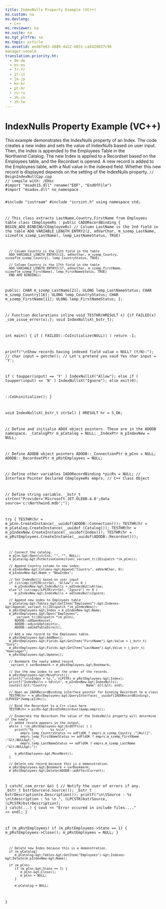 ```yaml
---
title: IndexNulls Property Example (VC++)
ms.custom: na
ms.devlang: 
  - C++
ms.reviewer: na
ms.suite: na
ms.tgt_pltfrm: na
ms.topic: article
ms.assetid: ee407e03-4889-4a22-b031-ca542d637c96
manager:sonalm
translation.priority.ht: 
  - de-de
  - es-es
  - fr-fr
  - it-it
  - ja-jp
  - ko-kr
  - pt-br
  - ru-ru
  - zh-cn
  - zh-tw
---
```

# IndexNulls Property Example (VC++)
<?xml version="1.0" encoding="utf-8"?>
<developerReferenceWithoutSyntaxDocument xmlns="http://ddue.schemas.microsoft.com/authoring/2003/5" xmlns:xlink="http://www.w3.org/1999/xlink" xmlns:xsi="http://www.w3.org/2001/XMLSchema-instance" xsi:schemaLocation="http://ddue.schemas.microsoft.com/authoring/2003/5 http://dduestorage.blob.core.windows.net/ddueschema/developer.xsd">
  <introduction>
    <para>This example demonstrates the <legacyLink xlink:href="313b0bf7-3f37-4823-8fca-bd9c80e078a7">IndexNulls</legacyLink> property of an <legacyLink xlink:href="6b9578c0-bc94-46b9-b801-c18e14b04b31">Index</legacyLink>. The code creates a new index and sets the value of <legacyBold>IndexNulls</legacyBold> based on user input. Then, the <legacyBold>Index</legacyBold> is appended to the <legacyBold>Employees</legacyBold> <legacyLink xlink:href="a6d74000-0828-49ba-850a-63da865f8802">Table</legacyLink> in the <legacyItalic>Northwind</legacyItalic> <legacyLink xlink:href="bb651639-a488-4e38-b6de-0ed99fa4dd92">Catalog</legacyLink>. The new <legacyBold>Index</legacyBold> is applied to a <legacyLink xlink:href="ede1415f-c3df-4cc5-a05b-2576b2b84b60">Recordset</legacyLink> based on the <legacyBold>Employees</legacyBold> table, and the <legacyBold>Recordset</legacyBold> is opened. A new record is added to the <legacyBold>Employees</legacyBold> table, with a <legacyBold>Null</legacyBold> value in the indexed field. Whether this new record is displayed depends on the setting of the <legacyBold>IndexNulls</legacyBold> property.</para>
    <code>// BeignIndexNullCpp.cpp
// compile with: /EHsc
#import "msado15.dll" rename("EOF", "EndOfFile")
#import "msadox.dll" no_namespace

#include "iostream"
#include "icrsint.h"
using namespace std;

// This class extracts LastName,Country,FirstName from Employees table
class CEmployeeRs : public CADORecordBinding {
   BEGIN_ADO_BINDING(CEmployeeRs)
      // Column LastName is the 2nd field in the table
      ADO_VARIABLE_LENGTH_ENTRY2(2, adVarChar, m_szemp_LastName, sizeof(m_szemp_LastName), lemp_LastNameStatus, TRUE)

      // Column Country is the 11th field in the table
      ADO_VARIABLE_LENGTH_ENTRY2(11, adVarChar, m_szemp_Country, sizeof(m_szemp_Country), lemp_CountryStatus, TRUE)

      // Column Country is the 17th field in the table
      ADO_VARIABLE_LENGTH_ENTRY2(17, adVarChar, m_szemp_FirstName, sizeof(m_szemp_FirstName), lemp_FirstNameStatus, TRUE)
      END_ADO_BINDING()

public:
   CHAR m_szemp_LastName[21];
   ULONG lemp_LastNameStatus;
   CHAR m_szemp_Country[16];
   ULONG lemp_CountryStatus;
   CHAR m_szemp_FirstName[11];
   ULONG lemp_FirstNameStatus;
};

// Function declarations
inline void TESTHR(HRESULT x) {if FAILED(x) _com_issue_error(x);};
void IndexNullsX(_bstr_t);

int main() {
   if ( FAILED(::CoInitialize(NULL)) )
      return -1; 

   printf("\nShow records having indexed field value = NULL? (Y/N):");
   // char input = getche();
   // Let's pretend you said Yes
   char input = 'Y';

   if ( toupper(input) == 'Y' )
      IndexNullsX("Allow");
   else if ( toupper(input) == 'N' )
      IndexNullsX("Ignore");
   else
      exit(0);

   ::CoUninitialize();
}

void IndexNullsX(_bstr_t strSel) {
   HRESULT hr = S_OK;

   // Define and initialie ADOX object pointers. These are in the ADODB namespace.
   _CatalogPtr m_pCatalog = NULL;
   _IndexPtr m_pIndexNew = NULL;

   // Define ADODB object pointers
   ADODB::_ConnectionPtr m_pCnn = NULL;
   ADODB::_RecordsetPtr m_pRstEmployees = NULL;

   // Define other variables
   IADORecordBinding *picRs = NULL;   // Interface Pointer Declared
   CEmployeeRs emprs;   // C++ Class Object

   // Define string variable.
   _bstr_t strCnn("Provider='Microsoft.JET.OLEDB.4.0';data source='c:\\Northwind.mdb';");

   try {
      TESTHR(hr = m_pCnn.CreateInstance(__uuidof(ADODB::Connection)));
      TESTHR(hr = m_pCatalog.CreateInstance(__uuidof (Catalog)));
      TESTHR(hr = m_pIndexNew.CreateInstance(__uuidof(Index)));
      TESTHR(hr = m_pRstEmployees.CreateInstance(__uuidof(ADODB::Recordset)));

      // Connect the catalog.
      m_pCnn-&gt;Open(strCnn, "", "", NULL);
      m_pCatalog-&gt;PutActiveConnection(_variant_t((IDispatch *)m_pCnn));

      // Append Country column to new index.
      m_pIndexNew-&gt;Columns-&gt;Append("Country", adVarWChar, 0);
      m_pIndexNew-&gt;Name = "NewIndex";

      // Set IndexNulls based on user input
      if (strcmp((LPSTR)strSel, "Allow") == 0 )
         m_pIndexNew-&gt;IndexNulls = adIndexNullsAllow;
      else if (strcmp((LPSTR)strSel, "Ignore") == 0 )
         m_pIndexNew-&gt;IndexNulls = adIndexNullsIgnore;

      // Append new index to Employees table
      m_pCatalog-&gt;Tables-&gt;GetItem("Employees")-&gt;Indexes-&gt;Append(_variant_t((IDispatch *)m_pIndexNew));
      m_pRstEmployees-&gt;Index = m_pIndexNew-&gt;Name;
      m_pRstEmployees-&gt;Open("Employees", 
         _variant_t((IDispatch *)m_pCnn), 
         ADODB::adOpenKeyset, 
         ADODB::adLockOptimistic,
         ADODB::adCmdTableDirect);

      // Add a new record to the Employees table.
      m_pRstEmployees-&gt;AddNew();
      m_pRstEmployees-&gt;Fields-&gt;GetItem("FirstName")-&gt;Value = (_bstr_t) "Gary";
      m_pRstEmployees-&gt;Fields-&gt;GetItem("LastName")-&gt;Value = (_bstr_t) "Haarsager";
      m_pRstEmployees-&gt;Update();

      // Bookmark the newly added record.
      _variant_t varBookmark = m_pRstEmployees-&gt;Bookmark;

      // Use the new index to set the order of the records.
      m_pRstEmployees-&gt;MoveFirst();
      printf("\n\nIndex = %s,", (LPSTR) m_pRstEmployees-&gt;Index);
      printf("IndexNulls = %d\n\n", m_pIndexNew-&gt;IndexNulls);
      cout&lt;&lt;"Country            -        Name" &lt;&lt; endl;

      // Open an IADORecordBinding interface pointer for binding Recordset to a class
      TESTHR(hr = m_pRstEmployees-&gt;QueryInterface(__uuidof(IADORecordBinding), (LPVOID*)&amp;picRs));

      // Bind the Recordset to a C++ class here 
      TESTHR(hr = picRs-&gt;BindToRecordset(&amp;emprs));

      // Enumerate the Recordset.The value of the IndexNulls property will determine if the newly
      // added record appears in the output.
      while ( !(m_pRstEmployees-&gt;EndOfFile) ) {
         printf("%s    -    %s %s\n",
            emprs.lemp_CountryStatus == adFldOK ? emprs.m_szemp_Country :"[Null]",
            emprs.lemp_FirstNameStatus == adFldOK ? emprs.m_szemp_FirstName :"&lt;NULL&gt;",
            emprs.lemp_LastNameStatus == adFldOK ? emprs.m_szemp_LastName :"&lt;NULL&gt;");

         m_pRstEmployees-&gt;MoveNext();
      }

      // Delete new record because this is a demonstration.
      m_pRstEmployees-&gt;Bookmark = varBookmark;
      m_pRstEmployees-&gt;Delete(ADODB::adAffectCurrent);
   }
   catch(_com_error &amp;e) {
      // Notify the user of errors if any.
      _bstr_t bstrSource(e.Source());
      _bstr_t bstrDescription(e.Description());
      printf("\n\tSource :  %s \n\tdescription : %s \n ", (LPCSTR)bstrSource, (LPCSTR)bstrDescription);
   }
   catch(...) {
      cout &lt;&lt; "Error occured in include files...." &lt;&lt; endl;
   }

   if (m_pRstEmployees)
      if (m_pRstEmployees-&gt;State == 1) {
         m_pRstEmployees-&gt;Close();
         m_pRstEmployees = NULL;
      }

      // Delete new Index because this is a demonstration.
      if (m_pCatalog)
         m_pCatalog-&gt;Tables-&gt;GetItem("Employees")-&gt;Indexes-&gt;Delete(m_pIndexNew-&gt;Name);

      if (m_pCnn)
         if (m_pCnn-&gt;State == 1) {
            m_pCnn-&gt;Close();
            m_pCnn = NULL;
         }

         m_pCatalog = NULL;
}</code>
  </introduction>
  <relatedTopics />
</developerReferenceWithoutSyntaxDocument>